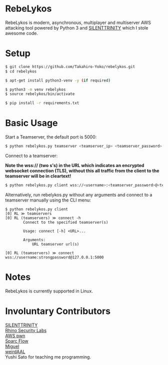 # RebeLykos
RebeLykos is modern, asynchronous, multiplayer and multiserver AWS attacking tool powered by Python 3 and [SILENTTRINITY](https://github.com/byt3bl33d3r/SILENTTRINITY) which I stole awesome code.

# Setup
```bash
$ git clone https://github.com/Takahiro-Yoko/rebelykos.git
$ cd rebelykos

$ apt-get install python3-venv -y (if required)

$ python3 -m venv rebelykos
$ source rebelykos/bin/activate

$ pip install -r requirements.txt
```

# Basic Usage
Start a Teamserver, the default port is 5000:
```bash
$ python rebelykos.py teamserver <teamserver_ip> <teamserver_password>
```
Connect to a teamserver:

**Note the wss:// (two s's) in the URL which indicates an encrypted websocket connection (TLS), without this all traffic from the client to the teamserver will be in cleartext!**

```bash
$ python rebelykos.py client wss://<username>:<teamserver_password>@<teamserver_ip>:5000
```
Alternatively, run rebelykos.py without any arguments and connect to a teamserver manually using the CLI menu:
```
$ python rebelykos.py client
[0] RL ≫ teamservers
[0] RL (teamservers) ≫ connect -h
        Connect to the specified teamserver(s)

        Usage: connect [-h] <URL>...

        Arguments:
            URL teamserver url(s)

[0] RL (teamservers) ≫ connect wss://username:strongpassword@127.0.0.1:5000
```

# Notes
RebeLykos is currently supported in Linux.

# Involuntary Contributors
[SILENTTRINITY](https://github.com/byt3bl33d3r/SILENTTRINITY)<br />
[Rhino Security Labs](https://rhinosecuritylabs.com)<br />
[AWS pwn](https://github.com/dagrz/aws_pwn)<br />
[Sparc Flow](https://github.com/HackLikeAPornstar)<br />
[Miguel](https://menendezjaume.com/post/gpg-encrypt-terraform-secrets/)<br />
[weirdAAL](https://github.com/carnal0wnage/weirdAAL)<br />
Yushi Sato for teaching me programming.<br />
